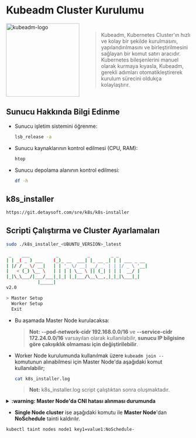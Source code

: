 # Kubeadm Cluster Kurulumu

<div style="display: flex; align-items: center; flex-wrap: wrap; justify-content: center">
  <div style="margin-right: 20px;">
    <img src="/sre-docs/_media/kubeadm-logo.svg" alt="kubeadm-logo" style="max-width: 200px;" width="200" height="200" />
  </div>
  <div style="flex: 1; text-align: left;">
    <blockquote>
      Kubeadm, Kubernetes Cluster'ın hızlı ve kolay bir şekilde kurulmasını, yapılandırılmasını ve birleştirilmesini sağlayan bir komut satırı aracıdır. Kubernetes bileşenlerini manuel olarak kurmaya kıyasla, Kubeadm, gerekli adımları otomatikleştirerek kurulum sürecini oldukça kolaylaştırır.
    </blockquote>
  </div>
</div>

## **Sunucu Hakkında Bilgi Edinme**

- Sunucu işletim sistemini öğrenme:

  ```bash
  lsb_release -a
  ```

- Sunucu kaynaklarının kontrol edilmesi (CPU, RAM):

  ```bash
  htop
  ```

- Sunucu depolama alanının kontrol edilmesi:

  ```bash
  df -h
  ```

## **k8s_installer**

```bash
https://git.detaysoft.com/sre/k8s/k8s-installer
```

<!-- ## **k8s_installer İndirme Linkleri**

- Ubuntu 20.04:

  ```bash
  curl --header "PRIVATE-TOKEN: token" "https://git.detaysoft.com/api/v4/projects/1741/repository/files/k8s_installer_20_04_latest/raw?ref=main" -o k8s_installer_20_04_latest
  ```

- Ubuntu 22.04:

  ```bash
  curl --header "PRIVATE-TOKEN: token" "https://git.detaysoft.com/api/v4/projects/1741/repository/files/k8s_installer_22_04_latest/raw?ref=main" -o k8s_installer_22_04_latest
  ```

- Ubuntu 24.04:

  ```bash
  curl --header "PRIVATE-TOKEN: token" "https://git.detaysoft.com/api/v4/projects/1741/repository/files/k8s_installer_24_04_latest/raw?ref=main" -o k8s_installer_24_04_latest
  ```

- **Dosyaya çalıştırma izni verme:**

  ```bash
  sudo chmod +x k8s_installer_<UBUNTU_VERSION>_latest
  ``` -->

## **Scripti Çalıştırma ve Cluster Ayarlamaları**

```bash
sudo ./k8s_installer_<UBUNTU_VERSION>_latest
```

```bash
 _    ___          _           _        _ _
| | _( _ ) ___    (_)_ __  ___| |_ __ _| | | ___ _ __
| |/ / _ \/ __|   | | '_ \/ __| __/ _` | | |/ _ \ '__|
|   < (_) \__ \   | | | | \__ \ || (_| | | |  __/ |
|_|\_\___/|___/___|_|_| |_|___/\__\__,_|_|_|\___|_|
            |_____|
v2.0

> Master Setup
  Worker Setup
  Exit
```

- Bu aşamada Master Node kurulacaksa:

  > **Not:** **--pod-network-cidr 192.168.0.0/16** ve **--service-cidr 172.24.0.0/16** varsayılan olarak kullanılabilir, **sunucu IP bilgisine göre çakışıklık olmaması için değiştirilebilir**.

- Worker Node kurulumunda kullanılmak üzere `kubeadm join --` komutunun alınabilmesi için Master Node'da aşağıdaki komut kullanılabilir;

  ```bash
  cat k8s_installer.log
  ```

  > **Not:** k8s_installer.log script çalıştıktan sonra oluşmaktadır.

<details>
  <summary><b>:warning: Master Node'da CNI hatası alınması durumunda</b></summary>
  <ul>
    <li>
     <b>Calico ayar dosyası açılır ve mtu değeri 1440 yapılıp kaydedilir</b>.
    </li>
  </ul>

```bash
sudo vim /etc/cni/net.d/10-calico.conflist
```

  <ul>
    <li>
     <b>Değişikliklerin yansıması için containerd yeniden başlatılır</b>.
    </li>
  </ul>

```bash
sudo systemctl restart containerd
```

</details>

- **Single Node cluster** ise aşağıdaki komutu ile **Master Node**'dan **NoSchedule** tainti kaldırılır.

```bash
kubectl taint nodes node1 key1=value1:NoSchedule-
```
